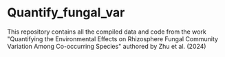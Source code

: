 # Quantify_fungal_var
This repository contains all the compiled data and code from the work "Quantifying the Environmental Effects on Rhizosphere Fungal Community Variation Among Co-occurring Species" authored by Zhu et al. (2024)
